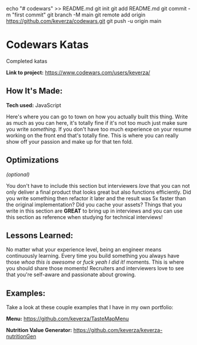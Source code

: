 echo "# codewars" >> README.md
git init
git add README.md
git commit -m "first commit"
git branch -M main
git remote add origin https://github.com/keverza/codewars.git
git push -u origin main

# Codewars Katas

Completed katas

**Link to project:** https://www.codewars.com/users/keverza/

<!-- ![alt tag](http://placecorgi.com/1200/650) -->

## How It's Made:

**Tech used:** JavaScript

Here's where you can go to town on how you actually built this thing. Write as much as you can here, it's totally fine if it's not too much just make sure you write _something_. If you don't have too much experience on your resume working on the front end that's totally fine. This is where you can really show off your passion and make up for that ten fold.

## Optimizations

_(optional)_

You don't have to include this section but interviewers _love_ that you can not only deliver a final product that looks great but also functions efficiently. Did you write something then refactor it later and the result was 5x faster than the original implementation? Did you cache your assets? Things that you write in this section are **GREAT** to bring up in interviews and you can use this section as reference when studying for technical interviews!

## Lessons Learned:

No matter what your experience level, being an engineer means continuously learning. Every time you build something you always have those _whoa this is awesome_ or _fuck yeah I did it!_ moments. This is where you should share those moments! Recruiters and interviewers love to see that you're self-aware and passionate about growing.

## Examples:

Take a look at these couple examples that I have in my own portfolio:

**Menu:** https://github.com/keverza/TasteMapMenu

**Nutrition Value Generator:** https://github.com/keverza/keverza-nutritionGen
